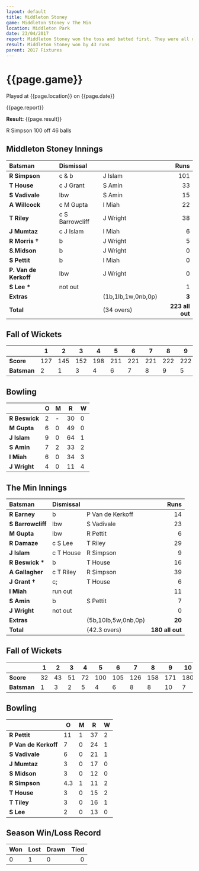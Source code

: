 ```yaml
---
layout: default
title: Middleton Stoney
game: Middleton Stoney v The Min
location: Middleton Park
date: 23/04/2017
report: Middleton Stoney won the toss and batted first. They were all out for 223. The Min were 180 all out with 2.3 overs left.
result: Middleton Stoney won by 43 runs
parent: 2017 Fixtures
---
```


# {{page.game}}

Played at {{page.location}} on {{page.date}}

{{page.report}}

**Result:** {{page.result}}

R Simpson 100 off 46 balls

## Middleton Stoney Innings

| Batsman | Dismissal | | Runs |
|:---|:---|---|---:|
| **R Simpson** | c & b  | J Islam | 101 |
| **T House** | c J Grant | S Amin | 33 |
| **S Vadivale** | lbw | S Amin | 15 |
| **A Willcock** | c M Gupta | I Miah | 22 |
| **T Riley** | c S Barrowcliff | J Wright | 38 |
| **J Mumtaz** | c J Islam  | I Miah | 6 |
| **R Morris &dagger;** | b | J Wright | 5 |
| **S.Midson** | b | J Wright | 0 |
| **S Pettit** | b  | I Miah | 0 |
| **P. Van de Kerkoff** | lbw | J Wright | 0 |
| **S Lee &#42;** | not out |  | 1 |
| **Extras** | | (1b,1lb,1w,0nb,0p) | **3** |
| **Total** | | (34 overs) | ****223 all out**** |


## Fall of Wickets

| | **1** | **2** | **3** | **4** | **5** | **6** | **7** | **8** | **9** | **10** |
|---|---|---|---|---|---|---|---|---|---|---|
| **Score** | 127 | 145 | 152 | 198 | 211 | 221 | 221 | 222 | 222 | 223 |
| **Batsman** | 2 | 1 | 3 | 4 | 6 | 7 | 8 | 9 | 5 | 10 |

## Bowling

| | O   | M | R  | W |
|---|---|---|---|---|
| **R Beswick** | 2 | - | 30 | 0 |
| **M Gupta** | 6 | 0 | 49 | 0 |
| **J Islam** | 9 | 0 | 64 | 1 |
| **S Amin** | 7 | 2 | 33 | 2 |
| **I Miah** | 6 | 0 | 34 | 3 |
| **J Wright** | 4 | 0 | 11 | 4 |


## The Min Innings

| Batsman | Dismissal | | Runs |
|:---|:---|---|---:|
| **R Earney** | b | P Van de Kerkoff | 14 |
| **S Barrowcliff** | lbw | S Vadivale | 23 |
| **M Gupta** | lbw | R Pettit | 6 |
| **R Damaze** | c S Lee | T Riley | 29 |
| **J Islam** | c T House | R Simpson | 9 |
| **R Beswick &#42;** | b  | T House | 16 |
| **A Gallagher** | c T Riley | R Simpson | 39 |
| **J Grant &#8224;** | c; | T House | 6 |
| **I Miah** | run out |  | 11 |
| **S Amin** | b | S Pettit | 7 |
| **J Wright** | not out |  | 0 |
| **Extras** | | (5b,10lb,5w,0nb,0p) | **20** |
| **Total** | | (42.3 overs) | ****180 all out**** |

## Fall of Wickets

| | **1** | **2** | **3** | **4** | **5** | **6** | **7** | **8** | **9** | **10** |
|---|---|---|---|---|---|---|---|---|---|---|
| **Score** | 32 | 43 | 51 | 72 | 100 | 105 | 126 | 158 | 171 | 180 |
| **Batsman** | 1 | 3 | 2 | 5 | 4 | 6 | 8 | 8 | 10 | 7 |

## Bowling

| | O   | M | R  | W |
|---|---|---|---|---|
| **R Pettit** | 11 | 1 | 37 | 2 |
| **P Van de Kerkoff** | 7 | 0 | 24 | 1 |
| **S Vadivale** | 6 | 0 | 21 | 1 |
| **J Mumtaz** | 3 | 0 | 17 | 0 |
| **S Midson** | 3 | 0 | 12 | 0 |
| **R Simpson** | 4.3 | 1 | 11 | 2 |
| **T House** | 3 | 0 | 15 | 2 |
| **T Tiley** | 3 | 0 | 16 | 1 |
| **S Lee** | 2 | 0 | 13 | 0 |

## Season Win/Loss Record

| Won | Lost | Drawn | Tied |
|:---|:---|---|---:|
| 0 | 1 | 0 | 0 |
